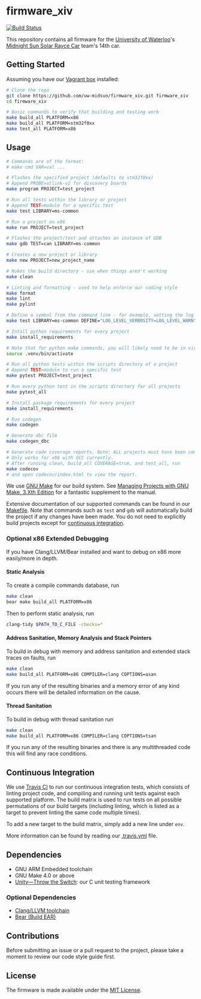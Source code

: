 # firmware_xiv
[![Build Status](https://github.com/uw-midsun/firmware_xiv/actions.svg?branch=master)](https://github.com/uw-midsun/firmware_xiv/actions)
   
This repository contains all firmware for the [University of Waterloo](https://uwaterloo.ca/)'s [Midnight Sun Solar Rayce Car](http://www.uwmidsun.com/) team's 14th car.

## Getting Started

Assuming you have our [Vagrant box](https://github.com/uw-midsun/box) installed:

```bash
# Clone the repo
git clone https://github.com/uw-midsun/firmware_xiv.git firmware_xiv
cd firmware_xiv

# Basic commands to verify that building and testing work
make build_all PLATFORM=x86
make build_all PLATFORM=stm32f0xx
make test_all PLATFORM=x86
```

## Usage

```bash
# Commands are of the format:
# make cmd VAR=val ...

# Flashes the specified project (defaults to stm32f0xx)
# Append PROBE=stlink-v2 for discovery boards
make program PROJECT=test_project

# Run all tests within the library or project
# Append TEST=module for a specific test
make test LIBRARY=ms-common

# Run a project on x86
make run PROJECT=test_project

# Flashes the project/test and attaches an instance of GDB
make gdb TEST=can LIBRARY=ms-common

# Creates a new project or library
make new PROJECT=new_project_name

# Nukes the build directory - use when things aren't working
make clean

# Linting and formatting - used to help enforce our coding style
make format
make lint
make pylint

# Define a symbol from the command line - for example, setting the log level
make test LIBRARY=ms-common DEFINE="LOG_LEVEL_VERBOSITY=LOG_LEVEL_WARN"

# Intall python requirements for every project
make install_requirements

# Note that for python make commands, you will likely need to be in virtualenv. After running install_requirements, run
source .venv/bin/activate

# Run all python tests within the scripts directory of a project
# Append TEST=module to run a specific test
make pytest PROJECT=test_project

# Run every python test in the scripts directory for all projects
make pytest_all

# Install package requirements for every project
make install_requirements 

# Run codegen
make codegen

# Generate dbc file
make codegen_dbc

# Generate code coverage reports. Note: ALL projects must have been compiled with coverage symbols 
# Only works for x86 with GCC currently.
# After running clean, build_all COVERAGE=true, and test_all, run
make codecov
# and open codecov/index.html to view the report. 
```

We use [GNU Make](https://www.gnu.org/software/make/manual/) for our build system. See [Managing Projects with GNU Make, 3.Xth Edition](http://wanderinghorse.net/computing/make/book/ManagingProjectsWithGNUMake-3.1.3.pdf) for a fantastic supplement to the manual.

Extensive documentation of our supported commands can be found in our [Makefile](Makefile). Note that commands such as `test` and `gdb` will automatically build the project if any changes have been made. You do not need to explicitly build projects except for [continuous integration](#continuous-integration).

### Optional x86 Extended Debugging

If you have Clang/LLVM/Bear installed and want to debug on x86 more easily/more in depth.

#### Static Analysis

To create a compile commands database, run

```bash
make clean
bear make build_all PLATFORM=x86
```

Then to perform static analysis, run

```bash
clang-tidy $PATH_TO_C_FILE -checks=*
```

#### Address Sanitation, Memory Analysis and Stack Pointers

To build in debug with memory and address sanitation and extended stack traces on faults, run

```bash
make clean
make build_all PLATFORM=x86 COMPILER=clang COPTIONS=asan
```

If you run any of the resulting binaries and a memory error of any kind occurs there will be detailed information on the cause.

#### Thread Sanitation

To build in debug with thread sanitation run

```bash
make clean
make build_all PLATFORM=x86 COMPILER=clang COPTIONS=tsan
```

If you run any of the resulting binaries and there is any multithreaded code this will find any race conditions.

## Continuous Integration

We use [Travis CI](https://travis-ci.org/uw-midsun) to run our continuous integration tests, which consists of linting project code, and compiling and running unit tests against each supported platform. The build matrix is used to run tests on all possible permutations of our build targets (including linting, which is listed as a target to prevent linting the same code multiple times).

To add a new target to the build matrix, simply add a new line under ``env``.

More information can be found by reading our [.travis.yml](.travis.yml) file.

## Dependencies

- GNU ARM Embedded toolchain
- GNU Make 4.0 or above
- [Unity&mdash;Throw the Switch](http://www.throwtheswitch.org/unity/): our C unit testing framework

### Optional Dependencies

- [Clang/LLVM toolchain](http://releases.llvm.org/download.html)
- [Bear (Build EAR)](https://github.com/rizsotto/Bear)

## Contributions

Before submitting an issue or a pull request to the project, please take a moment to review our code style guide first.

## License

The firmware is made available under the [MIT License](https://opensource.org/licenses/MIT).
